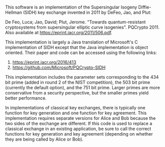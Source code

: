 This software is an implementation of the Supersingular Isogeny Diffie-Hellman (SIDH) key
exchange invented in 2011 by DeFeo, Jao, and Plut:

De Feo, Luca; Jao, David; Plut, Jerome. "Towards quantum-resistant cryptosystems from supersingular elliptic curve isogenies". PQCrypto 2011. Also available at https://eprint.iacr.org/2011/506.pdf.

This implementation is largely a Java translation of Microsoft's C implementation of SIDH except that the Java implementation is
object oriented. Their paper and code can be accessed using the following links:

1. https://eprint.iacr.org/2016/413
2. https://github.com/Microsoft/PQCrypto-SIDH

This implementation includes the parameter sets corresponding to the 434 bit prime (added in round 2 of the NIST competition), 
the 503 bit prime (currently the default option), and the 751 bit prime. Larger primes are more conservative from a security
perspective, but the smaller primes yield better performance.

In implementations of classical key exchanges, there is typically one function for key generation and one function for key 
agreement. This implementation requires separate versions for Alice and Bob because the two sides of the exchange are different.
If this code is used to replace a classical exchange in an existing application, be sure to call the correct functions for
key generation and key agreement (depending on whether they are being called by Alice or Bob).
